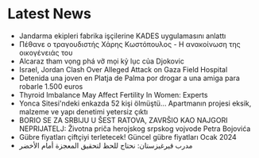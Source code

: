 # Latest News
-  Jandarma ekipleri fabrika işçilerine KADES uygulamasını anlattı
-  Πέθανε ο τραγουδιστής Χάρης Κωστόπουλος - Η ανακοίνωση της οικογένειάς του
-  Alcaraz tham vọng phá vỡ mọi kỷ lục của Djokovic
-  Israel, Jordan Clash Over Alleged Attack on Gaza Field Hospital
-  Detenida una joven en Platja de Palma por drogar a una amiga para robarle 1.500 euros
-  Thyroid Imbalance May Affect Fertility In Women: Experts
-  Yonca Sitesi'ndeki enkazda 52 kişi ölmüştü... Apartmanın projesi eksik, malzeme ve yapı denetimi yetersiz çıktı
-  BORIO SE ZA SRBIJU U ŠEST RATOVA, ZAVRŠIO KAO NAJGORI NEPRIJATELJ: Životna priča herojskog srpskog vojvode Petra Bojovića
-  Gübre fiyatları çiftçiyi terletecek! Güncel gübre fiyatları Ocak 2024
-  مدرب قيرغيزستان: نحتاج للحظ لتحقيق المعجزة أمام الأخضر
